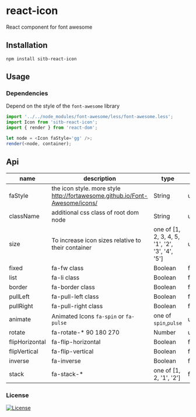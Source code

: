 # react-icon
React component for font awesome


## Installation

    npm install sitb-react-icon
    
## Usage

### Dependencies
Depend on the style of the ``font-awesome`` library

```js
import '../../node_modules/font-awesome/less/font-awesome.less';
import Icon from 'sitb-react-icon';
import { render } from 'react-dom';

let node = <Icon faStyle='gg' />;
render(<node, container);
```
## Api

| name     | description    | type     | default      |
|----------|----------------|----------|--------------|
|faStyle  | the icon style. more style http://fortawesome.github.io/Font-Awesome/icons/|String    | undefined        |
|className|additional css class of root dom node|String |undefined|
|size|To increase icon sizes relative to their container|one of [1, 2, 3, 4, 5, '1', '2', '3', '4', '5']|undefined|
|fixed|fa-fw class|Boolean|false|
|list| fa-li class|Boolean|false|
|border|fa-border class|Boolean|false|
|pullLeft|fa-pull-left class|Boolean|false|
|pullRight|fa-pull-right class|Boolean|false|
|animate|Animated Icons `fa-spin` or `fa-pulse`|one of `spin`,`pulse`|undefined|
|rotate|fa-rotate-* 90 180 270|Number|undefined|
|flipHorizontal|fa-flip-horizontal|Boolean|false|
|flipVertical|fa-flip-vertical|Boolean|false|
|inverse|fa-inverse|Boolean|false|
|stack|fa-stack-*|one of [1, 2, '1', '2']|false|
    
### License
[![License](https://img.shields.io/npm/l/react-icon.svg)](LICENSE)
